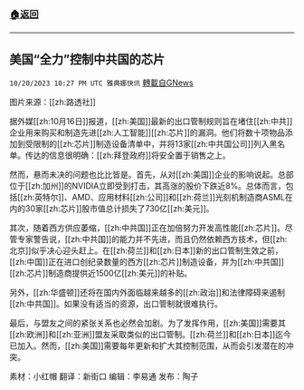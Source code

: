###  [:house:返回](README.md)
---


## 美国“全力”控制中共国的芯片
`10/20/2023 10:27 PM UTC 雅典娜快讯` [轉載自GNews](https://gnews.org/articles/1861133)

图片来源：[[zh:路透社]]

据外媒[[zh:10月16日]]报道，[[zh:美国]]最新的出口管制规则旨在堵住[[zh:中共]]企业用来购买和制造先进[[zh:人工智能]][[zh:芯片]]的漏洞。他们将数十项物品添加到受限制的[[zh:芯片]]制造设备清单中，并将13家[[zh:中共国公司]]列入黑名单。传达的信息很明确：[[zh:拜登政府]]将安全置于销售之上。

然而，悬而未决的问题也比比皆是。首先，从对[[zh:美国]]企业的影响说起。总部位于[[zh:加州]]的NVIDIA立即受到打击，其高涨的股价下跌近8%。总体而言，包括[[zh:英特尔]]、AMD、应用材料[[zh:公司]]和[[zh:荷兰]]光刻机制造商ASML在内的30家[[zh:芯片]]股市值总计损失了730亿[[zh:美元]]。

其次，随着西方供应萎缩，[[zh:中共国]]正在加倍努力开发高性能[[zh:芯片]]。尽管专家警告说，[[zh:中共国]]的能力并不先进，而且仍然依赖西方技术，但[[zh:北京]]似乎决心迎头赶上。在[[zh:荷兰]]和[[zh:日本]]新的出口管制生效之前，[[zh:中国]]正在进口创纪录数量的西方[[zh:芯片]]制造设备，并为[[zh:中共国]][[zh:芯片]]制造商提供近1500亿[[zh:美元]]的补贴。

另外，[[zh:华盛顿]]还将在国内外面临越来越多的[[zh:政治]]和法律障碍来遏制[[zh:中共国]]。如果没有适当的资源，出口管制就很难执行。

最后，与盟友之间的紧张关系也必然会加剧。为了发挥作用，[[zh:美国]]需要其[[zh:欧洲]]和[[zh:亚洲]]盟友采取类似的出口管制。[[zh:荷兰]]和[[zh:日本]]迄今已加入。然而，[[zh:美国]]需要每年更新和扩大其控制范围，从而会引发潜在的冲突。

素材：小红帽  翻译：新街口  编辑：李易通   发布：陶子


